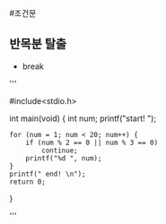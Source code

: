 #조건문

## 반목분 탈출

- break

'''

 #include<stdio.h>

int main(void)
{
	int num;
	printf("start! ");

	for (num = 1; num < 20; num++) {
		if (num % 2 == 0 || num % 3 == 0)
			continue;
		printf("%d ", num);
	}
	printf(" end! \n");
	return 0;
}

'''

